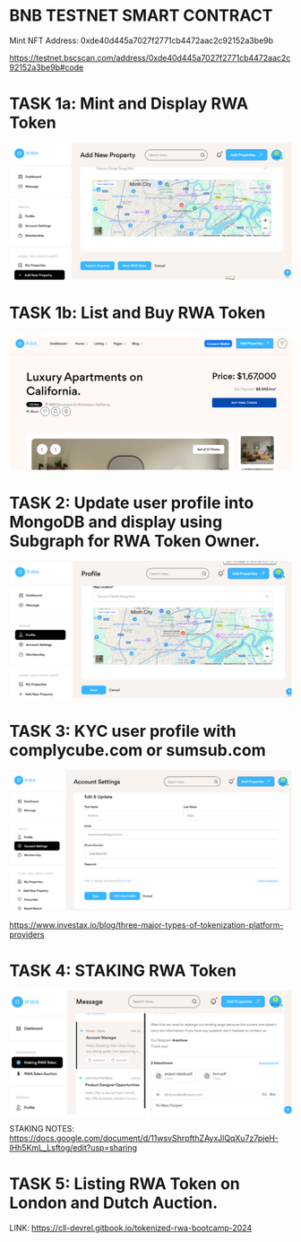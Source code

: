 #  BNB TESTNET SMART CONTRACT

Mint NFT Address: 0xde40d445a7027f2771cb4472aac2c92152a3be9b

https://testnet.bscscan.com/address/0xde40d445a7027f2771cb4472aac2c92152a3be9b#code

# TASK 1a: Mint and Display RWA Token

![Add-new-propperty](https://raw.githubusercontent.com/songonha/ORWA-BNB-HACK-BANGKOK/main/public/assets/images/media/mint-rwa-token.png)

# TASK 1b: List and Buy RWA Token

![Add-new-propperty](https://raw.githubusercontent.com/songonha/ORWA-BNB-HACK-BANGKOK/main/public/assets/images/media/buy-rwa-photo.png)

# TASK 2: Update user profile into MongoDB and display using Subgraph for RWA Token Owner.

![Add-new-propperty](https://raw.githubusercontent.com/songonha/ORWA-BNB-HACK-BANGKOK/main/public/assets/images/media/user-profile.png)


# TASK 3: KYC user profile with complycube.com or sumsub.com

![Add-new-propperty](https://raw.githubusercontent.com/songonha/ORWA-BNB-HACK-BANGKOK/main/public/assets/images/media/kyc-profile.png)

https://www.investax.io/blog/three-major-types-of-tokenization-platform-providers

# TASK 4: STAKING RWA Token

![Add-new-propperty](https://raw.githubusercontent.com/songonha/ORWA-BNB-HACK-BANGKOK/main/public/assets/images/media/staking-n-auction.png)

STAKING NOTES: https://docs.google.com/document/d/11wsvShrpfthZAyxJlQqXu7z7pjeH-lHh5KmL_Lsftog/edit?usp=sharing

# TASK 5: Listing RWA Token on London and Dutch Auction.

LINK: https://cll-devrel.gitbook.io/tokenized-rwa-bootcamp-2024
